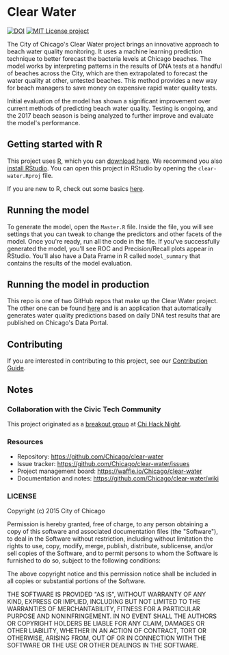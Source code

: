 # Clear Water
[![DOI](https://zenodo.org/badge/DOI/10.5281/zenodo.1053024.svg)](https://doi.org/10.5281/zenodo.1053024) [![MIT License project](https://img.shields.io/github/license/mashape/apistatus.svg)](https://opensource.org/licenses/MIT)


The City of Chicago's Clear Water project brings an innovative approach to beach water quality monitoring. It uses a machine learning prediction technique to better forecast the bacteria levels at Chicago beaches. The model works by interpreting patterns in the results of DNA tests at a handful of beaches across the City, which are then extrapolated to forecast the water quality at other, untested beaches. This method provides a new way for beach managers to save money on expensive rapid water quality tests.

Initial evaluation of the model has shown a significant improvement over current methods of predicting beach water quality. Testing is ongoing, and the 2017 beach season is being analyzed to further improve and evaluate the model's performance.

## Getting started with R

This project uses [R](https://www.r-project.org/), which you can [download here](https://cran.r-project.org/). We recommend you also
[install RStudio](https://www.rstudio.com/products/rstudio/). You can 
open this project in RStudio by opening the ```clear-water.Rproj``` file. 

If you are new to R, check out some basics [here](https://support.rstudio.com/hc/en-us/articles/201141096-Getting-Started-with-R).

## Running the model

To generate the model, open the ```Master.R``` file. Inside the file, you will
see settings that you can tweak to change the predictors and other facets of 
the model. Once you're ready, run all the code in the file. If you've successfully 
generated the model, you'll see ROC and Precision/Recall plots appear in RStudio.
You'll also have a Data Frame in R called ```model_summary``` that contains 
the results of the model evaluation.

## Running the model in production

This repo is one of two GitHub repos that make up the Clear Water project. The
other one can be found [here](https://github.com/Chicago/clear-water-app) and 
is an application that automatically generates water quality predictions based 
on daily DNA test results that are published on Chicago's Data Portal.

## Contributing

If you are interested in contributing to this project, see our [Contribution Guide](https://github.com/Chicago/clear-water/blob/master/CONTRIBUTING.md).

## Notes

### Collaboration with the Civic Tech Community

This project originated as a [breakout group](https://chihacknight.org/projects/2016/05/01/e-coli-predictions.html) at [Chi Hack Night](https://chihacknight.org/about.html).

### Resources

* Repository: https://github.com/Chicago/clear-water
* Issue tracker: https://github.com/Chicago/clear-water/issues 
* Project management board: https://waffle.io/Chicago/clear-water 
* Documentation and notes: https://github.com/Chicago/clear-water/wiki 

### LICENSE

Copyright (c) 2015 City of Chicago

Permission is hereby granted, free of charge, to any person obtaining a copy of this software and associated documentation files (the "Software"), to deal in the Software without restriction, including without limitation the rights to use, copy, modify, merge, publish, distribute, sublicense, and/or sell copies of the Software, and to permit persons to whom the Software is furnished to do so, subject to the following conditions:

The above copyright notice and this permission notice shall be included in all copies or substantial portions of the Software.

THE SOFTWARE IS PROVIDED "AS IS", WITHOUT WARRANTY OF ANY KIND, EXPRESS OR IMPLIED, INCLUDING BUT NOT LIMITED TO THE WARRANTIES OF MERCHANTABILITY, FITNESS FOR A PARTICULAR PURPOSE AND NONINFRINGEMENT. IN NO EVENT SHALL THE AUTHORS OR COPYRIGHT HOLDERS BE LIABLE FOR ANY CLAIM, DAMAGES OR OTHER LIABILITY, WHETHER IN AN ACTION OF CONTRACT, TORT OR OTHERWISE, ARISING FROM, OUT OF OR IN CONNECTION WITH THE SOFTWARE OR THE USE OR OTHER DEALINGS IN THE SOFTWARE.
